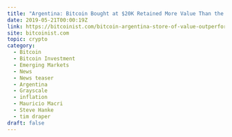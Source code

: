 ```yaml
---
title: "Argentina: Bitcoin Bought at $20K Retained More Value Than the Peso"
date: 2019-05-21T00:00:19Z
link: https://bitcoinist.com/bitcoin-argentina-store-of-value-outperformed-peso/?utm_medium=RSS&utm_source=hune
site: bitcoinist.com
topic: crypto
category:
  - Bitcoin
  - Bitcoin Investment
  - Emerging Markets
  - News
  - News teaser
  - Argentina
  - Grayscale
  - inflation
  - Mauricio Macri
  - Steve Hanke
  - tim draper
draft: false
---
```

